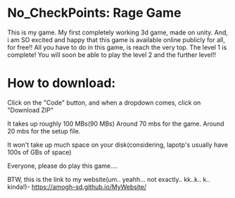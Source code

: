 # No_CheckPoints: Rage Game

This is my game. My first completely working 3d game, made on unity.
And, i am SO excited and happy that this game is available online publicly for all, for free!!
All you have to do in this game, is reach the very top. The level 1 is complete! You will soon be able to play the level 2 and the further level!!

# How to download:

Click on the "Code" button, and when a dropdown comes, click on "Download ZIP"



















It takes up roughly 100 MBs(90 MBs)
Around 70 mbs for the game. Around 20 mbs for the setup file.

It won't take up much space on your disk(considering, lapotp's usually have 100s of GBs of space)

Everyone, please do play this game....


BTW, this is the link to my website(um.. yeahh... not exactly.. kk..k.. k.. kinda!)- https://amogh-sd.github.io/MyWebsite/
